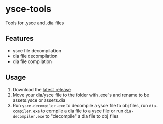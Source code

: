 # ysce-tools
Tools for .ysce and .dia files

## Features
* ysce file decompilation
* dia file decompilation
* dia file compilation

## Usage
1. Download the [latest release](https://github.com/DDev247/ysce-tools/releases/latest)
2. Move your dia/ysce file to the folder with .exe's and rename to be assets.ysce or assets.dia
3. Run `ysce-decompiler.exe` to decompile a ysce file to obj files,
run `dia-compiler.exe` to compile a dia file to a ysce file or
run `dia-decompiler.exe` to "decompile" a dia file to obj files
